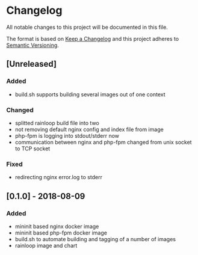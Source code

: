 # Changelog
All notable changes to this project will be documented in this file.

The format is based on [Keep a Changelog](http://keepachangelog.com/en/1.0.0/)
and this project adheres to [Semantic Versioning](http://semver.org/spec/v2.0.0.html).


## [Unreleased]
### Added
- build.sh supports building several images out of one context
### Changed
- splitted rainloop build file into two
- not removing default nginx config and index file from image
- php-fpm is logging into stdout/stderr now
- communication between nginx and php-fpm changed from unix socket to TCP socket
### Fixed
- redirecting nginx error.log to stderr

## [0.1.0] - 2018-08-09
### Added
- mininit based nginx docker image
- mininit based php-fpm docker image
- build.sh to automate building and tagging of a number of images
- rainloop image and chart
